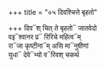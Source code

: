 +++
title = "०५ दिवश्चित्ते बृहतो"

+++
दिव᳓श् चित् ते बृहतो᳓ जातवेदो  
वइ᳓श्वानर प्र᳓ रिरिचे महित्व᳓म्  
रा᳓जा कृष्टीना᳓म् असि मा᳓नुषीणां  
युधा᳓ देवे᳓भ्यो व᳓रिवश् चकर्थ